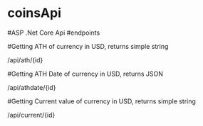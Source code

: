 # coinsApi
#ASP .Net Core Api #endpoints

#Getting ATH of currency in USD, returns simple string 

/api/ath/{id}


#Getting ATH Date of currency in USD, returns JSON 

/api/athdate/{id}


#Getting Current value of currency in USD, returns simple string 

/api/current/{id}
